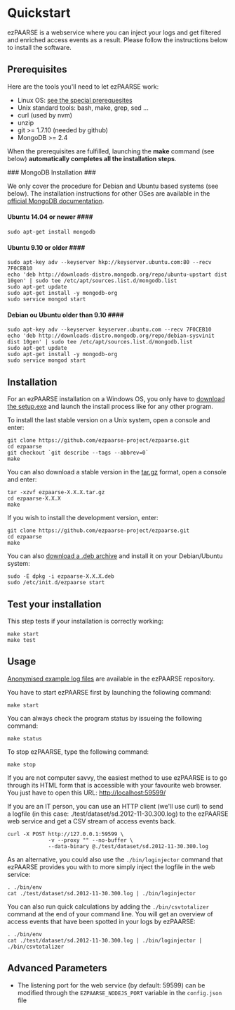 # Quickstart #

ezPAARSE is a webservice where you can inject your logs and get
filtered and enriched access events as a result.
Please follow the instructions below to install the software.

## Prerequisites ##

Here are the tools you'll need to let ezPAARSE work:

* Linux OS: [see the special prerequesites](https://github.com/ezpaarse-project/ezpaarse/blob/master/doc/multi-os.md)
* Unix standard tools: bash, make, grep, sed ... 
* curl (used by nvm)
* unzip
* git >= 1.7.10 (needed by github)
* MongoDB >= 2.4

When the prerequisites are fulfilled, launching the **make** command (see below) **automatically completes all the installation steps**.

### MongoDB Installation ###

We only cover the procedure for Debian and Ubuntu based systems (see below).
The installation instructions for other OSes are available in the [official MongoDB documentation](http://docs.mongodb.org/manual/installation/#tutorial-installation).

#### Ubuntu 14.04 or newer ####
```
sudo apt-get install mongodb
```

#### Ubuntu 9.10 or older ####
```
sudo apt-key adv --keyserver hkp://keyserver.ubuntu.com:80 --recv 7F0CEB10
echo 'deb http://downloads-distro.mongodb.org/repo/ubuntu-upstart dist 10gen' | sudo tee /etc/apt/sources.list.d/mongodb.list
sudo apt-get update
sudo apt-get install -y mongodb-org
sudo service mongod start
```

#### Debian ou Ubuntu older than 9.10 ####
```
sudo apt-key adv --keyserver keyserver.ubuntu.com --recv 7F0CEB10
echo 'deb http://downloads-distro.mongodb.org/repo/debian-sysvinit dist 10gen' | sudo tee /etc/apt/sources.list.d/mongodb.list
sudo apt-get update
sudo apt-get install -y mongodb-org
sudo service mongod start
```

## Installation ##

For an ezPAARSE installation on a Windows OS, you only have to [download the setup.exe](http://analogist.couperin.org/ezpaarse/download)
and launch the install process like for any other program.

To install the last stable version on a Unix system, open a console and enter:
```console
git clone https://github.com/ezpaarse-project/ezpaarse.git
cd ezpaarse
git checkout `git describe --tags --abbrev=0`
make
```

You can also download a stable version in the [tar.gz](http://analogist.couperin.org/ezpaarse/download) format, open a console and enter:
```console
tar -xzvf ezpaarse-X.X.X.tar.gz
cd ezpaarse-X.X.X
make
```

If you wish to install the development version, enter:
```console
git clone https://github.com/ezpaarse-project/ezpaarse.git
cd ezpaarse
make
```

You can also [download a .deb archive](http://analogist.couperin.org/ezpaarse/download) and install it on your Debian/Ubuntu system:
```console
sudo -E dpkg -i ezpaarse-X.X.X.deb
sudo /etc/init.d/ezpaarse start
```

## Test your installation ##

This step tests if your installation is correctly working:

```console
make start
make test
```

## Usage ##

[Anonymised example log files](https://raw.github.com/ezpaarse-project/ezpaarse/master/test/dataset/sd.2012-11-30.300.log)
are available in the ezPAARSE repository.

You have to start ezPAARSE first by launching the following command:
```console
make start
```

You can always check the program status by issueing the following command:
```console
make status
```

To stop ezPAARSE, type the following command:
```console
make stop
```

If you are not computer savvy, the easiest method to use ezPAARSE is to go through its HTML form
that is accessible with your favourite web browser.
You just have to open this URL: [http://localhost:59599/](http://localhost:59599/)

If you are an IT person, you can use an HTTP client (we'll use curl) to send a logfile
(in this case: ./test/dataset/sd.2012-11-30.300.log) to the ezPAARSE web service
and get a CSV stream of access events back.

```console
curl -X POST http://127.0.0.1:59599 \
             -v --proxy "" --no-buffer \
             --data-binary @./test/dataset/sd.2012-11-30.300.log
```

As an alternative, you could also use the ``./bin/loginjector`` command that ezPAARSE provides you with
to more simply inject the logfile in the web service:

```console
. ./bin/env
cat ./test/dataset/sd.2012-11-30.300.log | ./bin/loginjector
```

You can also run quick calculations by adding the ``./bin/csvtotalizer`` command at the end of
your command line.
You will get an overview of access events that have been spotted in your logs by ezPAARSE:

```console
. ./bin/env
cat ./test/dataset/sd.2012-11-30.300.log | ./bin/loginjector | ./bin/csvtotalizer
```

## Advanced Parameters ##

* The listening port for the web service (by default: 59599) can be modified through the ``EZPAARSE_NODEJS_PORT`` variable
in the ``config.json`` file
